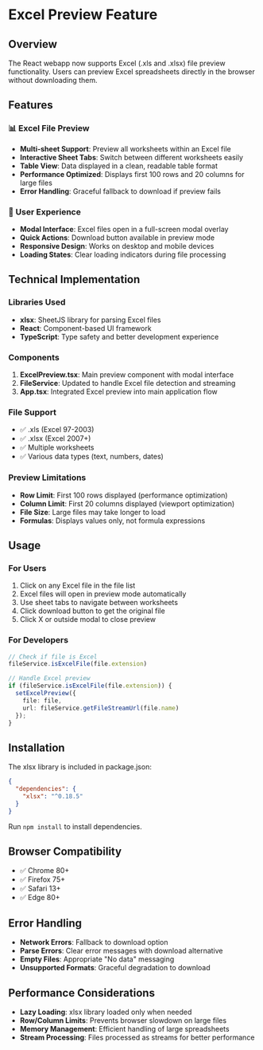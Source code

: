 # Excel Preview Feature

## Overview
The React webapp now supports Excel (.xls and .xlsx) file preview functionality. Users can preview Excel spreadsheets directly in the browser without downloading them.

## Features

### 📊 Excel File Preview
- **Multi-sheet Support**: Preview all worksheets within an Excel file
- **Interactive Sheet Tabs**: Switch between different worksheets easily  
- **Table View**: Data displayed in a clean, readable table format
- **Performance Optimized**: Displays first 100 rows and 20 columns for large files
- **Error Handling**: Graceful fallback to download if preview fails

### 🎯 User Experience
- **Modal Interface**: Excel files open in a full-screen modal overlay
- **Quick Actions**: Download button available in preview mode
- **Responsive Design**: Works on desktop and mobile devices
- **Loading States**: Clear loading indicators during file processing

## Technical Implementation

### Libraries Used
- **xlsx**: SheetJS library for parsing Excel files
- **React**: Component-based UI framework
- **TypeScript**: Type safety and better development experience

### Components
1. **ExcelPreview.tsx**: Main preview component with modal interface
2. **FileService**: Updated to handle Excel file detection and streaming
3. **App.tsx**: Integrated Excel preview into main application flow

### File Support
- ✅ .xls (Excel 97-2003)
- ✅ .xlsx (Excel 2007+)  
- ✅ Multiple worksheets
- ✅ Various data types (text, numbers, dates)

### Preview Limitations
- **Row Limit**: First 100 rows displayed (performance optimization)
- **Column Limit**: First 20 columns displayed (viewport optimization)
- **File Size**: Large files may take longer to load
- **Formulas**: Displays values only, not formula expressions

## Usage

### For Users
1. Click on any Excel file in the file list
2. Excel files will open in preview mode automatically
3. Use sheet tabs to navigate between worksheets
4. Click download button to get the original file
5. Click X or outside modal to close preview

### For Developers
```typescript
// Check if file is Excel
fileService.isExcelFile(file.extension)

// Handle Excel preview
if (fileService.isExcelFile(file.extension)) {
  setExcelPreview({
    file: file,
    url: fileService.getFileStreamUrl(file.name)
  });
}
```

## Installation

The xlsx library is included in package.json:
```json
{
  "dependencies": {
    "xlsx": "^0.18.5"
  }
}
```

Run `npm install` to install dependencies.

## Browser Compatibility
- ✅ Chrome 80+
- ✅ Firefox 75+  
- ✅ Safari 13+
- ✅ Edge 80+

## Error Handling
- **Network Errors**: Fallback to download option
- **Parse Errors**: Clear error messages with download alternative
- **Empty Files**: Appropriate "No data" messaging
- **Unsupported Formats**: Graceful degradation to download

## Performance Considerations
- **Lazy Loading**: xlsx library loaded only when needed
- **Row/Column Limits**: Prevents browser slowdown on large files
- **Memory Management**: Efficient handling of large spreadsheets
- **Stream Processing**: Files processed as streams for better performance